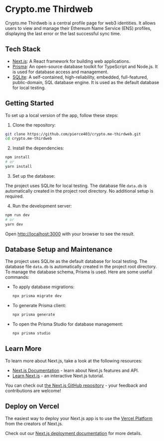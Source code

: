 # Crypto.me Thirdweb

Crypto.me Thirdweb is a central profile page for web3 identities. It allows users to view and manage their Ethereum Name Service (ENS) profiles, displaying the last error or the last successful sync time.

## Tech Stack

- [Next.js](https://nextjs.org): A React framework for building web applications.
- [Prisma](https://www.prisma.io): An open-source database toolkit for TypeScript and Node.js. It is used for database access and management.
- [SQLite](https://www.sqlite.org): A self-contained, high-reliability, embedded, full-featured, public-domain, SQL database engine. It is used as the default database for local testing.

## Getting Started

To set up a local version of the app, follow these steps:

1. Clone the repository:

```bash
git clone https://github.com/pierce403/crypto.me-thirdweb.git
cd crypto.me-thirdweb
```

2. Install the dependencies:

```bash
npm install
# or
yarn install
```

3. Set up the database:

The project uses SQLite for local testing. The database file `data.db` is automatically created in the project root directory. No additional setup is required.

4. Run the development server:

```bash
npm run dev
# or
yarn dev
```

Open [http://localhost:3000](http://localhost:3000) with your browser to see the result.

## Database Setup and Maintenance

The project uses SQLite as the default database for local testing. The database file `data.db` is automatically created in the project root directory. To manage the database schema, Prisma is used. Here are some useful commands:

- To apply database migrations:
  ```bash
  npx prisma migrate dev
  ```

- To generate Prisma client:
  ```bash
  npx prisma generate
  ```

- To open the Prisma Studio for database management:
  ```bash
  npx prisma studio
  ```

## Learn More

To learn more about Next.js, take a look at the following resources:

- [Next.js Documentation](https://nextjs.org/docs) - learn about Next.js features and API.
- [Learn Next.js](https://nextjs.org/learn) - an interactive Next.js tutorial.

You can check out [the Next.js GitHub repository](https://github.com/vercel/next.js) - your feedback and contributions are welcome!

## Deploy on Vercel

The easiest way to deploy your Next.js app is to use the [Vercel Platform](https://vercel.com/new?utm_medium=default-template&filter=next.js&utm_source=create-next-app&utm_campaign=create-next-app-readme) from the creators of Next.js.

Check out our [Next.js deployment documentation](https://nextjs.org/docs/app/building-your-application/deploying) for more details.

